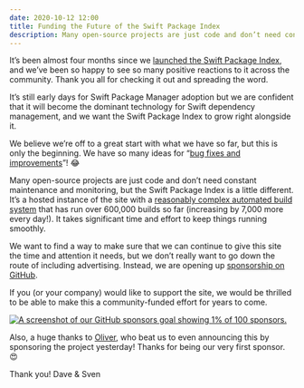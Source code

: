```yaml
---
date: 2020-10-12 12:00
title: Funding the Future of the Swift Package Index
description: Many open-source projects are just code and don’t need constant attention. The Swift Package Index is a little different, so we are opening up GitHub sponors for the project. We'd love your support.
---
```


It’s been almost four months since we [launched the Swift Package Index](https://iosdevweekly.com/issues/460#start), and we’ve been so happy to see so many positive reactions to it across the community. Thank you all for checking it out and spreading the word.

It’s still early days for Swift Package Manager adoption but we are confident that it will become the dominant technology for Swift dependency management, and we want the Swift Package Index to grow right alongside it.

We believe we’re off to a great start with what we have so far, but this is only the beginning. We have so many ideas for “[bug fixes and improvements](https://github.com/SwiftPackageIndex/SwiftPackageIndex-Server/issues)”! 😂

Many open-source projects are just code and don’t need constant maintenance and monitoring, but the Swift Package Index is a little different. It’s a hosted instance of the site with a [reasonably complex automated build system](/posts/launching-language-and-platform-package-compatibility/) that has run over 600,000 builds so far (increasing by 7,000 more every day!). It takes significant time and effort to keep things running smoothly.

We want to find a way to make sure that we can continue to give this site the time and attention it needs, but we don’t really want to go down the route of including advertising. Instead, we are opening up [sponsorship on GitHub](https://github.com/sponsors/SwiftPackageIndex).

If you (or your company) would like to support the site, we would be thrilled to be able to make this a community-funded effort for years to come.

[![A screenshot of our GitHub sponsors goal showing 1% of 100 sponsors.](/images/blog/sponsorship-goal-100-sponsors.png)](https://github.com/sponsors/SwiftPackageIndex)

Also, a huge thanks to [Oliver](https://twitter.com/cocoanetics), who beat us to even announcing this by sponsoring the project yesterday! Thanks for being our very first sponsor. 😍

Thank you!
Dave & Sven
